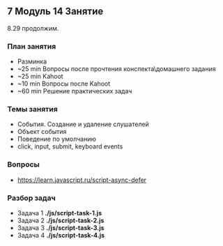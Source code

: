 ## 7 Модуль 14 Занятие

8.29 продолжим.

### План занятия

- Разминка
- ~25 min Вопросы после прочтения конспекта\домашнего задания
- ~25 min Kahoot
- ~10 min Вопросы после Kahoot
- ~60 min Решение практических задач

### Темы занятия

- События. Создание и удаление слушателей
- Объект события
- Поведение по умолчанию
- click, input, submit, keyboard events

### Вопросы

- https://learn.javascript.ru/script-async-defer

### Разбор задач

- Задача 1 **./js/script-task-1.js**
- Задача 2 **./js/script-task-2.js**
- Задача 3 **./js/script-task-3.js**
- Задача 4 **./js/script-task-4.js**
